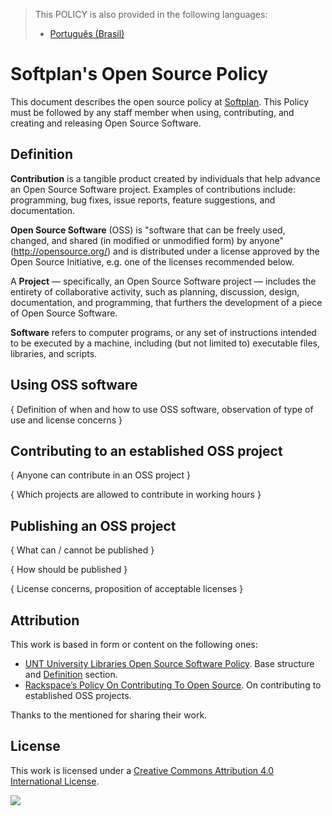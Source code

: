 > This POLICY is also provided in the following languages:
> - [Português (Brasil)][policy_pt_br]

# Softplan's Open Source Policy

This document describes the open source policy at [Softplan][]. This Policy must be followed by any staff member when using, contributing, and creating and releasing Open Source Software.

## Definition

**Contribution** is a tangible product created by individuals that help advance an Open Source Software project. Examples of contributions include: programming, bug fixes, issue reports, feature suggestions, and documentation.

**Open Source Software** (OSS) is "software that can be freely used, changed, and shared (in modified or unmodified form) by anyone" (http://opensource.org/) and is distributed under a license approved by the Open Source Initiative, e.g. one of the licenses recommended below.

A **Project** — specifically, an Open Source Software project — includes the entirety of collaborative activity, such as planning, discussion, design, documentation, and programming, that furthers the development of a piece of Open Source Software.

**Software** refers to computer programs, or any set of instructions intended to be executed by a machine, including (but not limited to) executable files, libraries, and scripts.

## Using OSS software

{ Definition of when and how to use OSS software, observation of type of use and license concerns }

## Contributing to an established OSS project

{ Anyone can contribute in an OSS project }

{ Which projects are allowed to contribute in working hours }


## Publishing an OSS project

{ What can / cannot be published }

{ How should be published }

{ License concerns, proposition of acceptable licenses }

## Attribution

This work is based in form or content on the following ones:

- [UNT University Libraries Open Source Software Policy][untlibrary-osspolicy]. Base structure and [Definition](#Definition) section.
- [Rackspace’s Policy On Contributing To Open Source][rackspace-osspolicy]. On contributing to established OSS projects.

Thanks to the mentioned for sharing their work.

## License

This work is licensed under a [Creative Commons Attribution 4.0 International License][CC-by-4.0].

![][CC-by-4.0-logo]



[softplan]: https://softplan.com.br
[policy_pt_br]: ./POLICY.pt_br.md

[untlibrary-osspolicy]: http://www.library.unt.edu/policies/other/open-source-software-policy
[rackspace-osspolicy]: https://blog.rackspace.com/rackspaces-policy-on-contributing-to-open-source

[CC-by-4.0]: http://creativecommons.org/licenses/by/4.0/
[CC-by-4.0-logo]: https://i.creativecommons.org/l/by/4.0/88x31.png

